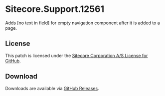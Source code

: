 # Sitecore.Support.12561
Adds [no text in field] for empty navigation component after it is added to a page.

## License  
This patch is licensed under the [Sitecore Corporation A/S License for GitHub](https://github.com/sitecoresupport/Sitecore.Support.12561/blob/master/LICENSE).  

## Download  
Downloads are available via [GitHub Releases](https://github.com/sitecoresupport/Sitecore.Support.12561/releases).  
